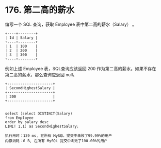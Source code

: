 # 176. 第二高的薪水

编写一个 SQL 查询，获取 Employee 表中第二高的薪水（Salary） 。

    +----+--------+
    | Id | Salary |
    +----+--------+
    | 1  | 100    |
    | 2  | 200    |
    | 3  | 300    |
    +----+--------+
例如上述 Employee 表，SQL查询应该返回 200 作为第二高的薪水。如果不存在第二高的薪水，那么查询应返回 null。

    +---------------------+
    | SecondHighestSalary |
    +---------------------+
    | 200                 |
    +---------------------+


    select (select DISTINCT(Salary)
    from Employee
    order by salary desc
    LIMIT 1,1) as SecondHighestSalary;
    
    执行用时：139 ms, 在所有 MySQL 提交中击败了99.99%的用户
    内存消耗：0 B, 在所有 MySQL 提交中击败了100.00%的用户
